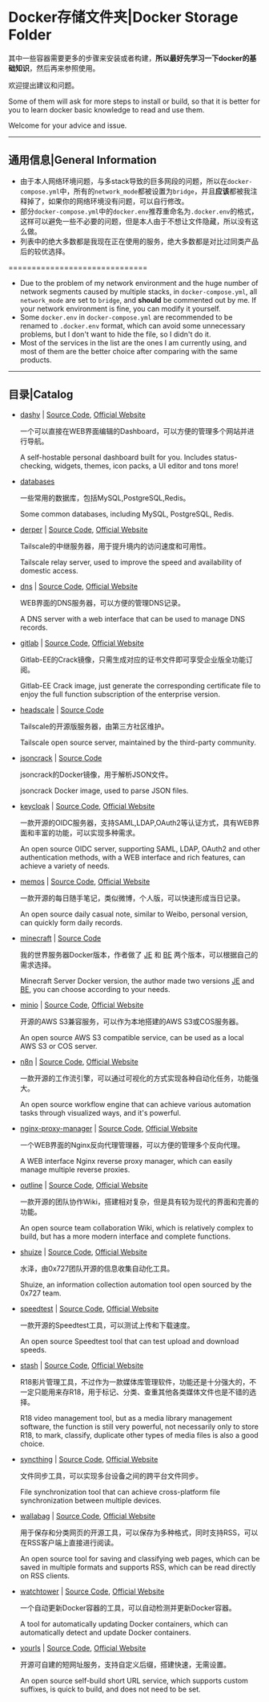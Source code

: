 # Docker存储文件夹|Docker Storage Folder

其中一些容器需要更多的步骤来安装或者构建，**所以最好先学习一下docker的基础知识**，然后再来参照使用。

欢迎提出建议和问题。

Some of them will ask for more steps to install or build, so that it is better for you to learn docker basic knowledge to read and use them.

Welcome for your advice and issue.

---
## 通用信息|General Information

* 由于本人网络环境问题，与多stack导致的巨多网段的问题，所以在`docker-compose.yml`中，所有的`network_mode`都被设置为`bridge`，并且**应该**都被我注释掉了，如果你的网络环境没有问题，可以自行修改。
* 部分`docker-compose.yml`中的`docker.env`推荐重命名为`.docker.env`的格式，这样可以避免一些不必要的问题，但是本人由于不想让文件隐藏，所以没有这么做。
* 列表中的绝大多数都是我现在正在使用的服务，绝大多数都是对比过同类产品后的较优选择。

==============================

* Due to the problem of my network environment and the huge number of network segments caused by multiple stacks, in `docker-compose.yml`, all `network_mode` are set to `bridge`, and **should** be commented out by me. If your network environment is fine, you can modify it yourself.
* Some `docker.env` in `docker-compose.yml` are recommended to be renamed to `.docker.env` format, which can avoid some unnecessary problems, but I don't want to hide the file, so I didn't do it.
* Most of the services in the list are the ones I am currently using, and most of them are the better choice after comparing with the same products. 
---
## 目录|Catalog
* [dashy](dashy/) | [Source Code](https://github.com/Lissy93/dashy), [Official Website](https://dashy.to/)

    一个可以直接在WEB界面编辑的Dashboard，可以方便的管理多个网站并进行导航。
    
    A self-hostable personal dashboard built for you. Includes status-checking, widgets, themes, icon packs, a UI editor and tons more!

* [databases](databases/)

    一些常用的数据库，包括MySQL,PostgreSQL,Redis。
    
    Some common databases, including MySQL, PostgreSQL, Redis.
    
* [derper](derper/) | [Source Code](https://github.com/tailscale/tailscale), [Official Website](https://tailscale.com/)
    
    Tailscale的中继服务器，用于提升境内的访问速度和可用性。
    
    Tailscale relay server, used to improve the speed and availability of domestic access.

* [dns](dns/) | [Source Code](https://github.com/TechnitiumSoftware/DnsServer), [Official Website](https://technitium.com/dns/)
    
    WEB界面的DNS服务器，可以方便的管理DNS记录。
    
    A DNS server with a web interface that can be used to manage DNS records.

* [gitlab](gitlab/) | [Source Code](gitlab/README.md), [Official Website](https://about.gitlab.com/)
    
    Gitlab-EE的Crack镜像，只需生成对应的证书文件即可享受企业版全功能订阅。
    
    Gitlab-EE Crack image, just generate the corresponding certificate file to enjoy the full function subscription of the enterprise version.

* [headscale](headscale/) | [Source Code](https://github.com/juanfont/headscale)
    
    Tailscale的开源版服务器，由第三方社区维护。
    
    Tailscale open source server, maintained by the third-party community.

* [jsoncrack](jsoncrack/) | [Source Code](https://github.com/0x727/ShuiZe_0x727)
    
    jsoncrack的Docker镜像，用于解析JSON文件。
    
    jsoncrack Docker image, used to parse JSON files.

* [keycloak](keycloak/) | [Source Code](https://github.com/keycloak/keycloak), [Official Website](https://www.keycloak.org/)
    
    一款开源的OIDC服务器，支持SAML,LDAP,OAuth2等认证方式，具有WEB界面和丰富的功能，可以实现多种需求。
    
    An open source OIDC server, supporting SAML, LDAP, OAuth2 and other authentication methods, with a WEB interface and rich features, can achieve a variety of needs.
    
* [memos](memos/) | [Source Code](https://github.com/usememos/memos), [Official Website](https://usememos.com/)
    
    一款开源的每日随手笔记，类似微博，个人版，可以快速形成当日记录。
    
    An open source daily casual note, similar to Weibo, personal version, can quickly form daily records.

* [minecraft](minecraft/) | [Source Code](https://github.com/itzg/docker-minecraft-server)
    
    我的世界服务器Docker版本，作者做了 [JE](https://github.com/itzg/docker-minecraft-server) 和 [BE](https://hub.docker.com/r/itzg/minecraft-bedrock-server) 两个版本，可以根据自己的需求选择。
    
    Minecraft Server Docker version, the author made two versions [JE](https://github.com/itzg/docker-minecraft-server) and [BE](https://hub.docker.com/r/itzg/minecraft-bedrock-server), you can choose according to your needs.

* [minio](minio/) | [Source Code](https://github.com/minio/minio), [Official Website](https://min.io/)
    
    开源的AWS S3兼容服务，可以作为本地搭建的AWS S3或COS服务器。
    
    An open source AWS S3 compatible service, can be used as a local AWS S3 or COS server.

* [n8n](n8n/) | [Source Code](https://github.com/n8n-io/n8n), [Official Website](https://n8n.io/)
    
    一款开源的工作流引擎，可以通过可视化的方式实现各种自动化任务，功能强大。
    
    An open source workflow engine that can achieve various automation tasks through visualized ways, and it's powerful.

* [nginx-proxy-manager](nginxproxymanager/) | [Source Code](https://github.com/NginxProxyManager/nginx-proxy-manager), [Official Website](https://nginxproxymanager.com/)
    
    一个WEB界面的Nginx反向代理管理器，可以方便的管理多个反向代理。
    
    A WEB interface Nginx reverse proxy manager, which can easily manage multiple reverse proxies.

* [outline](outline/) | [Source Code](https://github.com/outline/outline), [Official Website]()
    
    一款开源的团队协作Wiki，搭建相对复杂，但是具有较为现代的界面和完善的功能。
    
    An open source team collaboration Wiki, which is relatively complex to build, but has a more modern interface and complete functions.

* [shuize](shuize/) | [Source Code](https://github.com/0x727/ShuiZe_0x727), [Official Website]()
    
    水泽，由0x727团队开源的信息收集自动化工具。
    
    Shuize, an information collection automation tool open sourced by the 0x727 team.

* [speedtest](speedtest/) | [Source Code](https://github.com/librespeed/speedtest), [Official Website](https://librespeed.org/)
    
    一款开源的Speedtest工具，可以测试上传和下载速度。
    
    An open source Speedtest tool that can test upload and download speeds.

* [stash](stash/) | [Source Code](https://github.com/librespeed/speedtest), [Official Website](https://stashapp.cc/)
    
    R18影片管理工具，不过作为一款媒体库管理软件，功能还是十分强大的，不一定只能用来存R18，用于标记、分类、查重其他各类媒体文件也是不错的选择。
    
    R18 video management tool, but as a media library management software, the function is still very powerful, not necessarily only to store R18, to mark, classify, duplicate other types of media files is also a good choice.

* [syncthing](syncthing/) | [Source Code](https://github.com/syncthing/syncthing), [Official Website](https://syncthing.net/)
    
    文件同步工具，可以实现多台设备之间的跨平台文件同步。
    
    File synchronization tool that can achieve cross-platform file synchronization between multiple devices.

* [wallabag](wallabag/) | [Source Code](https://github.com/wallabag/wallabag), [Official Website](https://www.wallabag.org/)
    
    用于保存和分类网页的开源工具，可以保存为多种格式，同时支持RSS，可以在RSS客户端上直接进行阅读。
    
    An open source tool for saving and classifying web pages, which can be saved in multiple formats and supports RSS, which can be read directly on RSS clients.

* [watchtower](watchtower/) | [Source Code](https://github.com/containrrr/watchtower), [Official Website](https://containrrr.dev/watchtower/)
    
    一个自动更新Docker容器的工具，可以自动检测并更新Docker容器。
    
    A tool for automatically updating Docker containers, which can automatically detect and update Docker containers.

* [yourls](yourls/) | [Source Code](https://github.com/YOURLS/YOURLS), [Official Website](https://yourls.org/)
    
    开源可自建的短网址服务，支持自定义后缀，搭建快速，无需设置。
    
    An open source self-build short URL service, which supports custom suffixes, is quick to build, and does not need to be set.